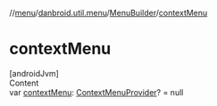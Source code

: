 //[menu](../../index.md)/[danbroid.util.menu](../index.md)/[MenuBuilder](index.md)/[contextMenu](context-menu.md)



# contextMenu  
[androidJvm]  
Content  
var [contextMenu](context-menu.md): [ContextMenuProvider](../index.md#%5Bdanbroid.util.menu%2FContextMenuProvider%2F%2F%2FPointingToDeclaration%2F%5D%2FClasslikes%2F-102930891)? = null  



